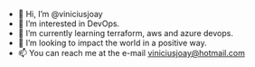 - 👋 Hi, I’m @viniciusjoay
- 👀 I’m interested in DevOps.
- 🌱 I’m currently learning terraform, aws and azure devops.
- 💞️ I’m looking to impact the world in a positive way.
- 📫 You can reach me at the e-mail viniciusjoay@hotmail.com

<!---
viniciusjoay/viniciusjoay is a ✨ special ✨ repository because its `README.md` (this file) appears on your GitHub profile.
You can click the Preview link to take a look at your changes.
--->
